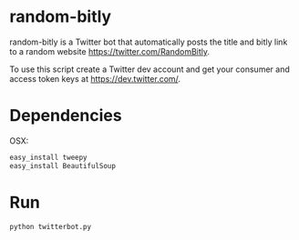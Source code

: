 random-bitly
============

random-bitly is a Twitter bot that automatically posts the title and bitly link to a random website <a>https://twitter.com/RandomBitly</a>.

To use this script create a Twitter dev account and get your consumer and access token keys at <a>https://dev.twitter.com/</a>.


Dependencies
============

OSX:

```bash
easy_install tweepy
easy_install BeautifulSoup
```

Run
===

```bash
python twitterbot.py
```

